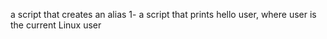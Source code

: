 
a script that creates an alias
 1- a script that prints hello user, where user is the current Linux user

